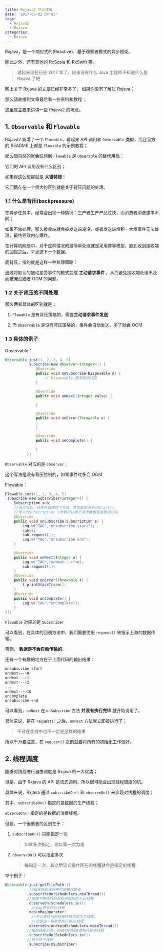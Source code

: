 ```yaml
---
title: Rxjava2 坑点详解
date: '2017-05-02 04:03'
tags:
  - Rxjava2
  - Rxjava
categories:
  - Rxjava
---
```


Rxjava，是一个响应式的(Reactive)，基于观察者模式的异步框架。

除此之外，还有其他的 RxScala 和 RxSwift 等。

> 说起来现在已经 2017 年了，应该没有什么 Java 工程师不知道什么是 Rxjava 了吧

<!-- more -->

网上关于 Rxjava 的文章已经非常多了， 如果你没有了解过 Rxjava；

那么请直接到文章最后看一些资料和教程；

这里就主要来讲讲一些 Rxjava2 的坑点。

## 1. `Observable` 和 `Flowable`

Rxjava2 新增了一个 `Flowable`，看起来 API 调用和 `Observable` 类似，而且官方的 README 上都是 `Flowable` 的示例教程；

那么很自然的就会联想到 `Flowable` 是 `Obserable` 的替代用品；

它们的 API 调用没有什么区别；

如果你这么想那就是 **大错特错**！

它们俩存在一个很大的区别就是关于背压问题的处理。

### 1.1 什么是背压(backpressure)

在异步任务中，经常会出现一种情况：生产者生产产品过快，而消费者消费速率不同；

如果不做处理，那么接收端就会被发送端淹没，或者发送端堆积一大堆事件无法处理，最终导致内存爆炸。

在计算机网络中，对于这种情况的最简单处理就是采用停等模型，直到收到接收端的回报之后，才发送下一个数据。

而背压，指的就是这样一种处理策略：

通过将默认的被动接受事件的模式变成 **主动请求事件** ，从而避免接收端处理不及而被淹没或者 OOM 的问题。

### 1.2 关于背压的不同处理

那么两者具体的区别就是：

1. `Flowable` 是有背压策略的，需要**主动请求事件发送**

2. 而 `Observable` 是没有背压策略的，事件会自动发送，多了就会 OOM


### 1.3 具体的例子

Observable：

```java
Observable.just(1, 2, 3, 4, 5)
          .subscribe(new Observer<Integer>() {
              @Override
              public void onSubscribe(Disposable d) {
                  // Disposable 用来取消订阅
              }

              @Override
              public void onNext(Integer value) {

              }

              @Override
              public void onError(Throwable e) {

              }

              @Override
              public void onComplete() {

              }
          })
```

`Observable` 对应的是 `Observer`；

这个写法是没有背压控制的，如果事件过多会 OOM


Flowable：

```java
Flowable.just(1, 2, 3, 4, 5)
.subscribe(new Subscriber<Integer>() {
    Subscription sub;
    //当订阅后，会首先调用这个方法，其实就相当于onStart()，
    //传入的Subscription s参数可以用于请求数据或者取消订阅
    @Override
    public void onSubscribe(Subscription s) {
        Log.w("TAG","onsubscribe start");
        sub=s;
        sub.request(1);
        Log.w("TAG","onsubscribe end");
    }

    @Override
    public void onNext(Integer o) {
        Log.w("TAG","onNext--->"+o);
        sub.request(1);
    }
    @Override
    public void onError(Throwable t) {
        t.printStackTrace();
    }
    @Override
    public void onComplete() {
        Log.w("TAG","onComplete");
    }
});
```

`Flowable` 对应的是 `Subscriber`

可以看到，在具体的回调方法中，我们需要使用 `request()` 来指示上游的数据传输。

否则， **数据是不会自动传输的**。


还有一个有趣的地方在于上面代码的输出结果：

```bash
onsubscribe start
onNext--->0
onNext--->1
onNext--->2
...
onNext--->10
onComplete
onsubscribe end
```

可以看到，`onNext` 在 `onSubscribe` 方法 **并没有执行完毕** 就开始调用了。

具体来说，是在 `request()` 之后，`onNext` 方法就立即被执行了；

> 不过在实践中也不一定是这样的结果

所以千万要注意，在 `request()` 之前就要将所有的初始化工作做好。

## 2. 线程调度

能够对线程进行自由调度是 Rxjava 的一大优势；

但是，由于 Rxjava 的 API 是流式调用，所以很可能会出现线程调度的坑。

具体来说，Rxjava 通过 `subscribeOn()` 和 `observeOn()`  来实现对线程的调度；

其中，`subscribeOn()` 指定的是数据的生产线程；

`observeOn()` 指定的是数据的消费线程。

但是，一个很重要的区别在于：

1. `subscribeOn()` 只能指定一次

    > 如果多次指定，则以第一次为准

2. `observeOn()` 可以指定多次

    > 每指定一次，其之后流式操作所在的线程就会是指定的线程

举个例子：

```java
Observable.just(getFilePath())
           //指定在新线程中创建被观察者
          .subscribeOn(Schedulers.newThread())
          //将接下来执行的线程环境指定为io线程
          .observeOn(Schedulers.io())
            //map就处在io线程
          .map(mMapOperater)
            //将后面执行的线程环境切换为主线程，
            //但是这一句依然执行在io线程
          .observeOn(AndroidSchedulers.mainThread())
          //指定线程无效，但这句代码本身执行在主线程
          .subscribeOn(Schedulers.io())
          //执行在主线程
          .subscribe(mSubscriber)
```
